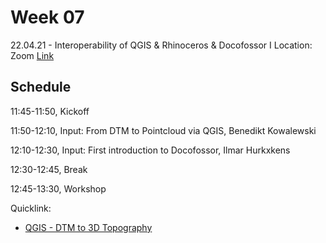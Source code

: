 # Week 07

22.04.21 - Interoperability of QGIS & Rhinoceros & Docofossor I
Location: Zoom [Link](https://ethz.zoom.us/j/6441009741)

## Schedule
11:45-11:50, Kickoff 

11:50-12:10, Input: From DTM to Pointcloud via QGIS, Benedikt Kowalewski

12:10-12:30, Input: First introduction to Docofossor, Ilmar Hurkxkens

12:30-12:45, Break

12:45-13:30, Workshop

Quicklink:
- [QGIS - DTM to 3D Topography](11_QGIS_Topography.md)
